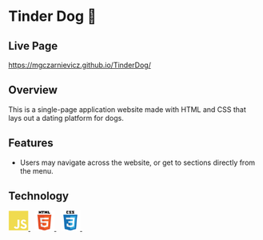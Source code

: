 # Tinder Dog 🐶

## Live Page

https://mgczarnievicz.github.io/TinderDog/


## Overview

This is a single-page application website made with HTML and CSS that lays out a dating platform for dogs.


## Features

-   Users may navigate across the website, or get to sections directly from the menu.
   

## Technology

<p> <a href="https://developer.mozilla.org/en-US/docs/Web/JavaScript" target="_blank"> <img src="https://raw.githubusercontent.com/devicons/devicon/c5378d6c2510ffa0b3e4475af95618a8048d6cf1/icons/javascript/javascript-plain.svg" alt="javascript" width="40" height="40"/> </a> &nbsp; <a href="https://www.w3.org/html/" target="_blank"> <img src="https://raw.githubusercontent.com/devicons/devicon/c5378d6c2510ffa0b3e4475af95618a8048d6cf1/icons/html5/html5-original-wordmark.svg" alt="html5" width="40" height="40"/> </a> &nbsp; <a href="https://www.w3schools.com/css/" target="_blank"> <img src="https://raw.githubusercontent.com/devicons/devicon/c5378d6c2510ffa0b3e4475af95618a8048d6cf1/icons/css3/css3-original-wordmark.svg" alt="css3" width="40" height="40"/> </a> &nbsp; </p>

